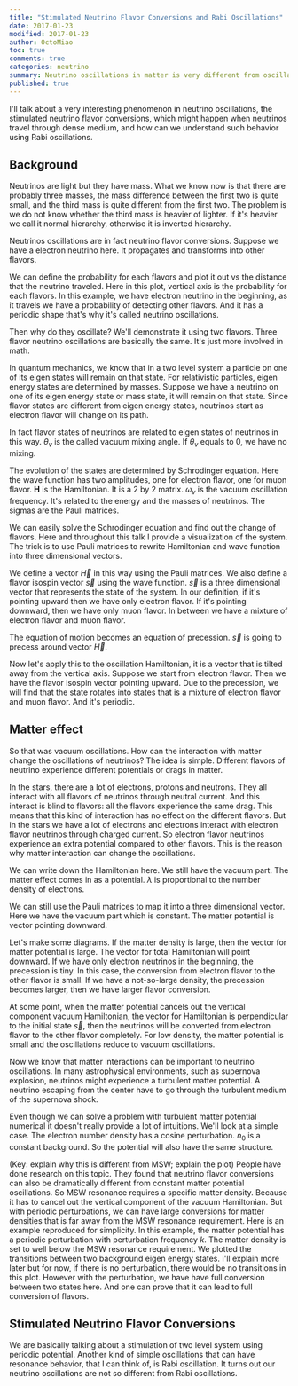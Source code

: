 ```yaml
---
title: "Stimulated Neutrino Flavor Conversions and Rabi Oscillations"
date: 2017-01-23
modified: 2017-01-23
author: OctoMiao
toc: true
comments: true
categories: neutrino
summary: Neutrino oscillations in matter is very different from oscillations in vacuum.
published: true
---
```


I'll talk about a very interesting phenomenon in neutrino oscillations, the stimulated neutrino flavor conversions, which might happen when neutrinos travel through dense medium, and how can we understand such behavior using Rabi oscillations.



## Background

Neutrinos are light but they have mass. What we know now is that there are probably three masses, the mass difference between the first two is quite small, and the third mass is quite different from the first two. The problem is we do not know whether the third mass is heavier of lighter. If it's heavier we call it normal hierarchy, otherwise it is inverted hierarchy.

Neutrinos oscillations are in fact neutrino flavor conversions. Suppose we have a electron neutrino here. It propagates and transforms into other flavors.

We can define the probability for each flavors and plot it out vs the distance that the neutrino traveled. Here in this plot, vertical axis is the probability for each flavors. In this example, we have electron neutrino in the beginning, as it travels we have a probability of detecting other flavors. And it has a periodic shape that's why it's called neutrino oscillations.

Then why do they oscillate? We'll demonstrate it using two flavors. Three flavor neutrino oscillations are basically the same. It's just more involved in math.

In quantum mechanics, we know that in a two level system a particle on one of its eigen states will remain on that state. For relativistic particles, eigen energy states are determined by masses. Suppose we have a neutrino on one of its eigen energy state or mass state, it will remain on that state. Since flavor states are different from eigen energy states, neutrinos start as electron flavor will change on its path.

In fact flavor states of neutrinos are related to eigen states of neutrinos in this way. $\theta_v$ is the called vacuum mixing angle. If $\theta_v$ equals to 0, we have no mixing.

The evolution of the states are determined by Schrodinger equation. Here the wave function has two amplitudes, one for electron flavor, one for muon flavor. $\mathbf H$ is the Hamiltonian. It is a 2 by 2 matrix. $\omega_v$ is the vacuum oscillation frequency. It's related to the energy and the masses of neutrinos. The sigmas are the Pauli matrices.

We can easily solve the Schrodinger equation and find out the change of flavors. Here and throughout this talk I provide a visualization of the system. The trick is to use Pauli matrices to rewrite Hamiltonian and wave function into three dimensional vectors.

We define a vector $\vec H$ in this way using the Pauli matrices. We also define a flavor isospin vector $\vec s$ using the wave function. $\vec s$ is a three dimensional vector that represents the state of the system. In our definition, if it's pointing upward then we have only electron flavor. If it's pointing downward, then we have only muon flavor. In between we have a mixture of electron flavor and muon flavor.

The equation of motion becomes an equation of precession. $\vec s$ is going to precess around vector $\vec H$.

Now let's apply this to the oscillation Hamiltonian, it is a vector that is tilted away from the vertical axis. Suppose we start from electron flavor. Then we have the flavor isospin vector pointing upward. Due to the precession, we will find that the state rotates into states that is a mixture of electron flavor and muon flavor. And it's periodic.


## Matter effect

So that was vacuum oscillations. How can the interaction with matter change the oscillations of neutrinos? The idea is simple. Different flavors of neutrino experience different potentials or drags in matter.

In the stars, there are a lot of electrons, protons and neutrons. They all interact with all flavors of neutrinos through neutral current. And this interact is blind to flavors: all the flavors experience the same drag. This means that this kind of interaction has no effect on the different flavors. But in the stars we have a lot of electrons and electrons interact with electron flavor neutrinos through charged current. So electron flavor neutrinos experience an extra potential compared to other flavors. This is the reason why matter interaction can change the oscillations.

We can write down the Hamiltonian here. We still have the vacuum part. The matter effect comes in as a potential. $\lambda$ is proportional to the number density of electrons.

We can still use the Pauli matrices to map it into a three dimensional vector. Here we have the vacuum part which is constant. The matter potential is vector pointing downward.

Let's make some diagrams. If the matter density is large, then the vector for matter potential is large. The vector for total Hamiltonian will point downward. If we have only electron neutrinos in the beginning, the precession is tiny. In this case, the conversion from electron flavor to the other flavor is small. If we have a not-so-large density, the precession becomes larger, then we have larger flavor conversion.

At some point, when the matter potential cancels out the vertical component vacuum Hamiltonian, the vector for Hamiltonian is perpendicular to the initial state $\vec s$, then the neutrinos will be converted from electron flavor to the other flavor completely. For low density, the matter potential is small and the oscillations reduce to vacuum oscillations.

Now we know that matter interactions can be important to neutrino oscillations. In many astrophysical environments, such as supernova explosion, neutrinos might experience a turbulent matter potential. A neutrino escaping from the center have to go through the turbulent medium of the supernova shock.

Even though we can solve a problem with turbulent matter potential numerical it doesn't really provide a lot of intuitions. We'll look at a simple case. The electron number density has a cosine perturbation. $n_0$ is a constant background. So the potential will also have the same structure.

(Key: explain why this is different from MSW; explain the plot)
People have done research on this topic. They found that neutrino flavor conversions can also be dramatically different from constant matter potential oscillations.
So MSW resonance requires a specific matter density. Because it has to cancel out the vertical component of the vacuum Hamiltonian. But with periodic perturbations, we can have large conversions for matter densities that is far away from the MSW resonance requirement.
Here is an example reproduced for simplicity. In this example, the matter potential has a periodic perturbation with perturbation frequency $k$. The matter density is set to well below the MSW resonance requirement. We plotted the transitions between two background eigen energy states. I'll explain more later but for now, if there is no perturbation, there would be no transitions in this plot. However with the perturbation, we have have full conversion between two states here. And one can prove that it can lead to full conversion of flavors.


## Stimulated Neutrino Flavor Conversions


We are basically talking about a stimulation of two level system using periodic potential. Another kind of simple oscillations that can have resonance behavior, that I can think of, is Rabi oscillation. It turns out our neutrino oscillations are not so different from Rabi oscillations.

